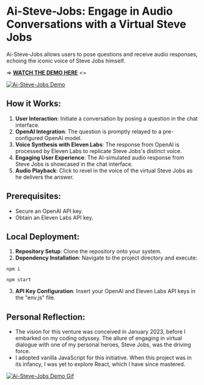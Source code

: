 # Ai-Steve-Jobs: Engage in Audio Conversations with a Virtual Steve Jobs

Ai-Steve-Jobs allows users to pose questions and receive audio responses, echoing the iconic voice of Steve Jobs himself.

=> **[WATCH THE DEMO HERE](https://www.youtube.com/watch?v=ek1j272iAmc)** <=

[![Ai-Steve-Jobs Demo](https://github.com/amiracle1337/Ai-steve-jobs/assets/122039464/07fcdd90-25de-415b-9979-76519cbe3cbe)](https://www.youtube.com/watch?v=ek1j272iAmc)

## How it Works:
1. **User Interaction**: Initiate a conversation by posing a question in the chat interface.
2. **OpenAI Integration**: The question is promptly relayed to a pre-configured OpenAI model.
3. **Voice Synthesis with Eleven Labs**: The response from OpenAI is processed by Eleven Labs to replicate Steve Jobs's distinct voice.
4. **Engaging User Experience**: The AI-simulated audio response from Steve Jobs is showcased in the chat interface.
5. **Audio Playback**: Click to revel in the voice of the virtual Steve Jobs as he delivers the answer.

## Prerequisites:
- Secure an OpenAI API key.
- Obtain an Eleven Labs API key.

## Local Deployment:
1. **Repository Setup**: Clone the repository onto your system.
2. **Dependency Installation**: Navigate to the project directory and execute:

```
npm i
```
```
npm start
```

3. **API Key Configuration**: Insert your OpenAI and Eleven Labs API keys in the "env.js" file.

## Personal Reflection:
- The vision for this venture was conceived in January 2023, before I embarked on my coding odyssey. The allure of engaging in virtual dialogue with one of my personal heroes, Steve Jobs, was the driving force.
- I adopted vanilla JavaScript for this initiative. When this project was in its infancy, I was yet to explore React, which I have since mastered.

[![Ai-Steve-Jobs Demo Gif](https://share.gifyoutube.com/KzB6Gb.gif)](https://www.youtube.com/watch?v=ek1j272iAmc)
